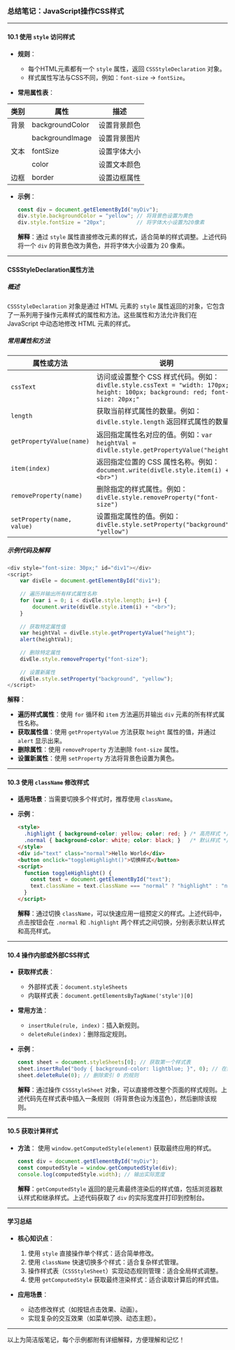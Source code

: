### 总结笔记：JavaScript操作CSS样式

---

#### **10.1 使用 `style` 访问样式**

- **规则**：
  - 每个HTML元素都有一个 `style` 属性，返回 `CSSStyleDeclaration` 对象。
  - 样式属性写法与CSS不同，例如：`font-size` → `fontSize`。

- **常用属性表**：

| 类别 | 属性            | 描述         |
| ---- | --------------- | ------------ |
| 背景 | backgroundColor | 设置背景颜色 |
|      | backgroundImage | 设置背景图片 |
| 文本 | fontSize        | 设置字体大小 |
|      | color           | 设置文本颜色 |
| 边框 | border          | 设置边框属性 |

- **示例**：
  ```javascript
  const div = document.getElementById("myDiv");
  div.style.backgroundColor = "yellow"; // 将背景色设置为黄色
  div.style.fontSize = "20px";          // 将字体大小设置为20像素
  ```
  **解释**：通过 `style` 属性直接修改元素的样式，适合简单的样式调整。上述代码将一个 `div` 的背景色改为黄色，并将字体大小设置为 20 像素。

---

#### CSSStyleDeclaration属性方法

##### 概述
`CSSStyleDeclaration` 对象是通过 HTML 元素的 `style` 属性返回的对象，它包含了一系列用于操作元素样式的属性和方法。这些属性和方法允许我们在 JavaScript 中动态地修改 HTML 元素的样式。

##### 常用属性和方法

| 属性或方法                 | 说明                                                         |
| -------------------------- | ------------------------------------------------------------ |
| `cssText`                  | 访问或设置整个 CSS 样式代码。例如：`divEle.style.cssText = "width: 170px; height: 100px; background: red; font-size: 20px;"` |
| `length`                   | 获取当前样式属性的数量。例如：`divEle.style.length` 返回样式属性的数量 |
| `getPropertyValue(name)`   | 返回指定属性名对应的值。例如：`var heightVal = divEle.style.getPropertyValue("height")` |
| `item(index)`              | 返回指定位置的 CSS 属性名称。例如：`document.write(divEle.style.item(i) + "<br>")` |
| `removeProperty(name)`     | 删除指定的样式属性。例如：`divEle.style.removeProperty("font-size")` |
| `setProperty(name, value)` | 设置指定属性的值。例如：`divEle.style.setProperty("background", "yellow")` |

##### 示例代码及解释

```javascript
<div style="font-size: 30px;" id="div1"></div>
<script>
    var divEle = document.getElementById("div1");
    
    // 遍历并输出所有样式属性名称
    for (var i = 0; i < divEle.style.length; i++) {
        document.write(divEle.style.item(i) + "<br>");
    }
    
    // 获取特定属性值
    var heightVal = divEle.style.getPropertyValue("height");
    alert(heightVal);
    
    // 删除特定属性
    divEle.style.removeProperty("font-size");
    
    // 设置新属性
    divEle.style.setProperty("background", "yellow");
</script>
```

**解释**：

- **遍历样式属性**：使用 `for` 循环和 `item` 方法遍历并输出 `div` 元素的所有样式属性名称。
- **获取属性值**：使用 `getPropertyValue` 方法获取 `height` 属性的值，并通过 `alert` 显示出来。
- **删除属性**：使用 `removeProperty` 方法删除 `font-size` 属性。
- **设置新属性**：使用 `setProperty` 方法将背景色设置为黄色。



---

#### **10.3 使用 `className` 修改样式**

- **适用场景**：当需要切换多个样式时，推荐使用 `className`。

- **示例**：
  ```html
  <style>
    .highlight { background-color: yellow; color: red; } /* 高亮样式 */
    .normal { background-color: white; color: black; }   /* 默认样式 */
  </style>
  <div id="text" class="normal">Hello World</div>
  <button onclick="toggleHighlight()">切换样式</button>
  <script>
    function toggleHighlight() {
      const text = document.getElementById("text");
      text.className = text.className === "normal" ? "highlight" : "normal";
    }
  </script>
  ```
  **解释**：通过切换 `className`，可以快速应用一组预定义的样式。上述代码中，点击按钮会在 `.normal` 和 `.highlight` 两个样式之间切换，分别表示默认样式和高亮样式。

---

#### **10.4 操作内部或外部CSS样式**

- **获取样式表**：
  - 外部样式表：`document.styleSheets`
  - 内联样式表：`document.getElementsByTagName('style')[0]`

- **常用方法**：
  - `insertRule(rule, index)`：插入新规则。
  - `deleteRule(index)`：删除指定规则。

- **示例**：
  ```javascript
  const sheet = document.styleSheets[0]; // 获取第一个样式表
  sheet.insertRule("body { background-color: lightblue; }", 0); // 在索引 0 插入新规则
  sheet.deleteRule(0); // 删除索引 0 的规则
  ```
  **解释**：通过操作 `CSSStyleSheet` 对象，可以直接修改整个页面的样式规则。上述代码先在样式表中插入一条规则（将背景色设为浅蓝色），然后删除该规则。

---

#### **10.5 获取计算样式**

- **方法**：
  使用 `window.getComputedStyle(element)` 获取最终应用的样式。
  ```javascript
  const div = document.getElementById("myDiv");
  const computedStyle = window.getComputedStyle(div);
  console.log(computedStyle.width); // 输出实际宽度
  ```
  **解释**：`getComputedStyle` 返回的是元素最终渲染后的样式值，包括浏览器默认样式和继承样式。上述代码获取了 `div` 的实际宽度并打印到控制台。

---

#### **学习总结**

- **核心知识点**：
  1. 使用 `style` 直接操作单个样式：适合简单修改。
  2. 使用 `className` 快速切换多个样式：适合复杂样式管理。
  3. 操作样式表（`CSSStyleSheet`）实现动态规则管理：适合全局样式调整。
  4. 使用 `getComputedStyle` 获取最终渲染样式：适合读取计算后的样式值。

- **应用场景**：
  - 动态修改样式（如按钮点击效果、动画）。
  - 实现复杂的交互效果（如菜单切换、动态主题）。

---

以上为简洁版笔记，每个示例都附有详细解释，方便理解和记忆！
